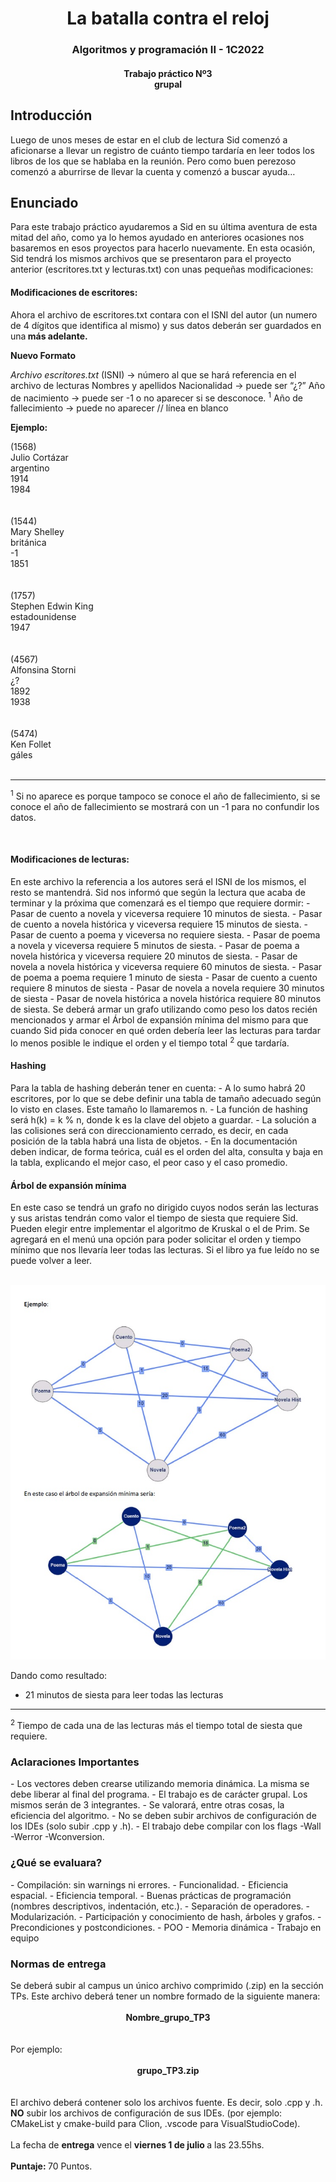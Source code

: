<center><h1> La batalla contra el reloj </h1> </center>
<center><h3>Algoritmos y programación II - 1C2022 </h3></center>
<center><h4>Trabajo práctico Nº3 <br>grupal </h4></center>

<h2>Introducción </h2>
Luego de unos meses de estar en el club de lectura Sid comenzó a aficionarse a llevar un
registro de cuánto tiempo tardaría en leer todos los libros de los que se hablaba en la reunión. Pero
como buen perezoso comenzó a aburrirse de llevar la cuenta y comenzó a buscar ayuda…</p>
<h2>Enunciado </h2>
Para este trabajo práctico ayudaremos a Sid en su última aventura de esta mitad del año,
como ya lo hemos ayudado en anteriores ocasiones nos basaremos en esos proyectos para hacerlo
nuevamente.
En esta ocasión, Sid tendrá los mismos archivos que se presentaron para el proyecto anterior
(escritores.txt y lecturas.txt) con unas pequeñas modificaciones:
<h4>Modificaciones de escritores:  </h4>
<p> Ahora el archivo de escritores.txt contara con el ISNI del autor (un numero de 4 dígitos que
identifica al mismo) y sus datos deberán ser guardados en una<b> más adelante.</b>
<br>

<b>Nuevo Formato</b>

*Archivo escritores.txt*
(ISNI) -> número al que se hará referencia en el archivo de lecturas
Nombres y apellidos
Nacionalidad -> puede ser “¿?”
Año de nacimiento -> puede ser -1 o no aparecer si se desconoce. <sup>1</sup>
Año de fallecimiento -> puede no aparecer
// línea en blanco

<b>Ejemplo: </b>
<p>
(1568)<br>
Julio Cortázar<br>
argentino<br>
1914<br>
1984<br>
<br>
<br>
(1544)<br>
Mary Shelley<br>
británica<br>
-1<br>
1851<br>
<br>
<br>
(1757)<br>
Stephen Edwin King<br>
estadounidense<br>
1947<br>
<br>
<br>
(4567)<br>
Alfonsina Storni<br>
¿?<br>
1892<br>
1938<br>
<br>
<br>
(5474)<br>
Ken Follet<br>
gáles<br>
<br>
</p>

-------------------------------------------------------------------- 
<sup>1</sup>  Si no aparece es porque tampoco se conoce el año de fallecimiento, si se conoce el año de fallecimiento se
mostrará con un -1 para no confundir los datos.

<br>
<h4>Modificaciones de lecturas:  </h4>
En este archivo la referencia a los autores será el ISNI de los mismos, el resto se mantendrá.
Sid nos informó que según la lectura que acaba de terminar y la próxima que comenzará es el
tiempo que requiere dormir:
- Pasar de cuento a novela y viceversa requiere 10 minutos de siesta.
- Pasar de cuento a novela histórica y viceversa requiere 15 minutos de siesta.
- Pasar de cuento a poema y viceversa no requiere siesta.
- Pasar de poema a novela y viceversa requiere 5 minutos de siesta.
- Pasar de poema a novela histórica y viceversa requiere 20 minutos de siesta.
- Pasar de novela a novela histórica y viceversa requiere 60 minutos de siesta.
- Pasar de poema a poema requiere 1 minuto de siesta
- Pasar de cuento a cuento requiere 8 minutos de siesta
- Pasar de novela a novela requiere 30 minutos de siesta
- Pasar de novela histórica a novela histórica requiere 80 minutos de siesta.
Se deberá armar un grafo utilizando como peso los datos recién mencionados y armar el Árbol de
expansión mínima del mismo para que cuando Sid pida conocer en qué orden debería leer las
lecturas para tardar lo menos posible le indique el orden y el tiempo total <sup>2</sup> que tardaría.

<h4>Hashing </h4>
Para la tabla de hashing deberán tener en cuenta:
- A lo sumo habrá 20 escritores, por lo que se debe definir una tabla de tamaño adecuado según lo visto en clases. Este tamaño lo llamaremos n.
- La función de hashing será h(k) = k % n, donde k es la clave del objeto a guardar.
- La solución a las colisiones será con direccionamiento cerrado, es decir, en cada posición de la tabla habrá una lista de objetos.
- En la documentación deben indicar, de forma teórica, cuál es el orden del alta, consulta y baja en la tabla, explicando el mejor caso, el peor caso y el caso promedio.

<h4>Árbol de expansión mínima</h4>
En este caso se tendrá un grafo no dirigido cuyos nodos serán las lecturas y sus aristas
tendrán como valor el tiempo de siesta que requiere Sid. Pueden elegir entre implementar el
algoritmo de Kruskal o el de Prim.
Se agregará en el menú una opción para poder solicitar el orden y tiempo mínimo que nos
llevaría leer todas las lecturas.
Si el libro ya fue leído no se puede volver a leer.<br>

<br><img src="https://github.com/alejandrodelcs/tp_final/blob/master/images/arbor_de_expansion_minima_ejemplo.jpg" alt="" style="width:620px; text-align:center;"/>


Dando como resultado:
- 21 minutos de siesta para leer todas las lecturas

-------------------------------------------------------------------
<sup>2 </sup>   Tiempo de cada una de las lecturas más el tiempo total de siesta que requiere.


<h3>Aclaraciones Importantes</h3>
- Los vectores deben crearse utilizando memoria dinámica. La misma se debe liberar al final del programa.
- El trabajo es de carácter grupal. Los mismos serán de 3 integrantes.
- Se valorará, entre otras cosas, la eficiencia del algoritmo.
- No se deben subir archivos de configuración de los IDEs (solo subir .cpp y .h).
- El trabajo debe compilar con los flags -Wall -Werror -Wconversion.

<h3>¿Qué se evaluara?</h3>
- Compilación: sin warnings ni errores.
- Funcionalidad.
- Eficiencia espacial.
- Eficiencia temporal.
- Buenas prácticas de programación (nombres descriptivos, indentación, etc.).
- Separación de operadores.
- Modularización.
- Participación y conocimiento de hash, árboles y grafos.
- Precondiciones y postcondiciones.
- POO
- Memoria dinámica
- Trabajo en equipo


<h3>Normas de entrega</h3>
Se deberá subir al campus un único archivo comprimido (.zip) en la sección TPs.
Este archivo deberá tener un nombre formado de la siguiente manera:
<br>
<br>
<center><b>Nombre_grupo_TP3</b></center>
<br>
<br>
Por ejemplo:
<br>
<br>
<center><b>grupo_TP3.zip</b></center>
<br>
<br>
El archivo deberá contener solo los archivos fuente. Es decir, solo .cpp y .h. <b>NO</b> subir los archivos de configuración de sus IDEs. (por ejemplo: CMakeList y cmake-build para Clion, .vscode para VisualStudioCode).
<br>
<br>
La fecha de  <b> entrega</b> vence el <b> viernes 1 de julio </b>a las 23.55hs.
<br>
<br>
<b>Puntaje: </b>70 Puntos.

